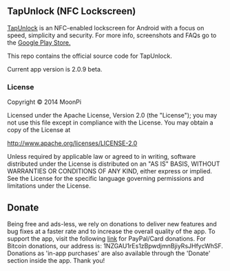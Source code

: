 ## TapUnlock (NFC Lockscreen)

[TapUnlock](https://play.google.com/store/apps/details?id=com.moonpi.tapunlock) is an NFC-enabled lockscreen for Android with a focus on speed, simplicity and security. For more info, screenshots and FAQs go to the [Google Play Store.](https://play.google.com/store/apps/details?id=com.moonpi.tapunlock)

This repo contains the official source code for TapUnlock.

Current app version is 2.0.9 beta.

### License

Copyright &copy; 2014 MoonPi

Licensed under the Apache License, Version 2.0 (the "License"); you may not use this file except in compliance with the License. You may obtain a copy of the License at

http://www.apache.org/licenses/LICENSE-2.0

Unless required by applicable law or agreed to in writing, software distributed under the License is distributed on an "AS IS" BASIS, WITHOUT WARRANTIES OR CONDITIONS OF ANY KIND, either express or implied. See the License for the specific language governing permissions and limitations under the License.

## Donate

Being free and ads-less, we rely on donations to deliver new features and bug fixes at a faster rate and to increase the overall quality of the app. To support the app, visit the following [link](http://goo.gl/TQRlTa) for PayPal/Card donations. For Bitcoin donations, our address is: 1NZGAU1rEs1zBpwdjmnBjiyRsJHfycWhSF. Donations as 'in-app purchases' are also available through the 'Donate' section inside the app. Thank you!
